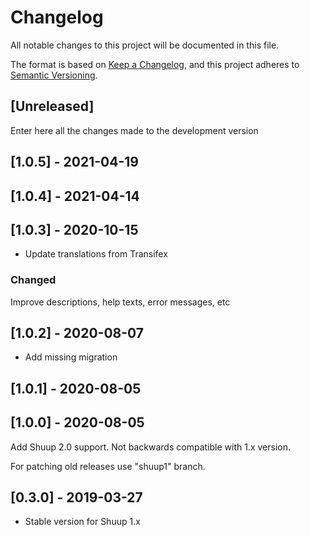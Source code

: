 # Changelog
All notable changes to this project will be documented in this file.

The format is based on [Keep a Changelog](https://keepachangelog.com/en/1.0.0/),
and this project adheres to [Semantic Versioning](https://semver.org/spec/v2.0.0.html).

## [Unreleased]

Enter here all the changes made to the development version

## [1.0.5] - 2021-04-19

## [1.0.4] - 2021-04-14

## [1.0.3] - 2020-10-15

- Update translations from Transifex

### Changed

Improve descriptions, help texts, error messages, etc

## [1.0.2] - 2020-08-07

- Add missing migration

## [1.0.1] - 2020-08-05

## [1.0.0] - 2020-08-05

Add Shuup 2.0 support. Not backwards compatible with 1.x version.

For patching old releases use "shuup1" branch.


## [0.3.0] - 2019-03-27

- Stable version for Shuup 1.x
